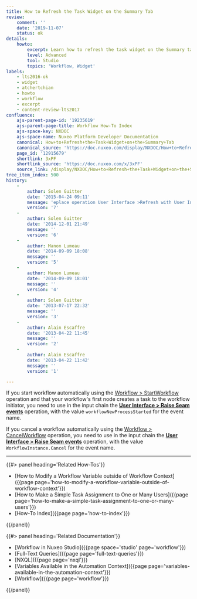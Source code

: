 ```yaml
---
title: How to Refresh the Task Widget on the Summary Tab
review:
    comment: ''
    date: '2019-11-07'
    status: ok
details:
    howto:
        excerpt: Learn how to refresh the task widget on the Summary tab.
        level: Advanced
        tool: Studio
        topics: 'Workflow, Widget'
labels:
    - lts2016-ok
    - widget
    - atchertchian
    - howto
    - workflow
    - excerpt
    - content-review-lts2017
confluence:
    ajs-parent-page-id: '19235619'
    ajs-parent-page-title: Workflow How-To Index
    ajs-space-key: NXDOC
    ajs-space-name: Nuxeo Platform Developer Documentation
    canonical: How+to+Refresh+the+Task+Widget+on+the+Summary+Tab
    canonical_source: 'https://doc.nuxeo.com/display/NXDOC/How+to+Refresh+the+Task+Widget+on+the+Summary+Tab'
    page_id: '12915679'
    shortlink: 3xPF
    shortlink_source: 'https://doc.nuxeo.com/x/3xPF'
    source_link: /display/NXDOC/How+to+Refresh+the+Task+Widget+on+the+Summary+Tab
tree_item_index: 500
history:
    -
        author: Solen Guitter
        date: '2015-04-24 09:11'
        message: 'eplace operation User Interface >Refresh with User Interface > Raise Seam event'
        version: '7'
    -
        author: Solen Guitter
        date: '2014-12-01 21:49'
        message: ''
        version: '6'
    -
        author: Manon Lumeau
        date: '2014-09-09 18:08'
        message: ''
        version: '5'
    -
        author: Manon Lumeau
        date: '2014-09-09 18:01'
        message: ''
        version: '4'
    -
        author: Solen Guitter
        date: '2013-07-17 22:32'
        message: ''
        version: '3'
    -
        author: Alain Escaffre
        date: '2013-04-22 11:45'
        message: ''
        version: '2'
    -
        author: Alain Escaffre
        date: '2013-04-22 11:42'
        message: ''
        version: '1'

---
```


If you start workflow automatically using the [Workflow > StartWorkflow](http://explorer.nuxeo.com/nuxeo/site/distribution/9.10/viewOperation/Context.StartWorkflow) operation and that your workflow's first node creates a task to the workflow initiator, you need to use in the input chain the **[User Interface > Raise Seam events](http://explorer.nuxeo.com/nuxeo/site/distribution/9.10/viewOperation/Seam.RaiseEvents)** operation, with the value `workflowNewProcessStarted` for the event name.</span>

If you cancel a workflow automatically using the [Workflow > CancelWorkflow](http://explorer.nuxeo.com/nuxeo/site/distribution/9.10/viewOperation/WorkflowInstance.Cancel) operation, you need to use in the input chain the **[User Interface > Raise Seam events](http://explorer.nuxeo.com/nuxeo/site/distribution/9.10/viewOperation/Seam.RaiseEvents)** operation, with the value `WorkflowInstance.Cancel` for the event name.

* * *

<div class="row" data-equalizer data-equalize-on="medium"><div class="column medium-6">{{#> panel heading='Related How-Tos'}}

- [How to Modify a Workflow Variable outside of Workflow Context]({{page page='how-to-modify-a-workflow-variable-outside-of-workflow-context'}})
- [How to Make a Simple Task Assignment to One or Many Users]({{page page='how-to-make-a-simple-task-assignment-to-one-or-many-users'}})
- [How-To Index]({{page page='how-to-index'}})

{{/panel}}</div><div class="column medium-6">{{#> panel heading='Related Documentation'}}

- [Workflow in Nuxeo Studio]({{page space='studio' page='workflow'}})
- [Full-Text Queries]({{page page='full-text-queries'}})
- [NXQL]({{page page='nxql'}})
- [Variables Available in the Automation Context]({{page page='variables-available-in-the-automation-context'}})
- [Workflow]({{page page='workflow'}})

{{/panel}}</div></div>
